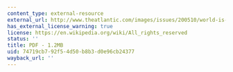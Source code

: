 ```yaml
---
content_type: external-resource
external_url: http://www.theatlantic.com/images/issues/200510/world-is-spiky.pdf
has_external_license_warning: true
license: https://en.wikipedia.org/wiki/All_rights_reserved
status: ''
title: PDF - 1.2MB
uid: 74719cb7-92f5-4d50-b8b3-d0e96cb24377
wayback_url: ''
---
```

